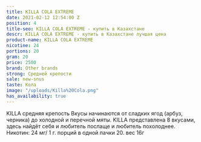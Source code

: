 ```yaml
---
title: KILLA COLA EXTREME
date: 2021-02-12 12:54:00 Z
position: 4
title-seo: KILLA COLA EXTREME - купить в Казахстане
descr: KILLA COLA EXTREME - купить в Казахстане лучшая цена
product-name: KILLA COLA EXTREME
nicotine: 24
portions: 20
gram: 20
price: 2500
brand: Other brands
strong: Средней крепости
sale: new-snus
taste: Кола
image: "/uploads/Killa%20Cola.png"
has_availability: true
---
```


KILLA средняя крепость Вкусы начинаются от сладких ягод (арбуз, черника) до холодной и перечной мяты. KILLA представлена 8 вкусами, здесь найдёт себя и любитель послаще и любитель похолоднее. Никотин: 24 мг/ 1 г. порций в одной пачки 20. вес 16г